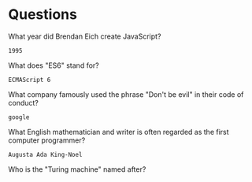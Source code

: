 # Questions

What year did Brendan Eich create JavaScript?

```
1995
```

What does "ES6" stand for?

```
ECMAScript 6
```

What company famously used the phrase "Don't be evil" in their code of conduct?

```
google
```

What English mathematician and writer is often regarded as the first computer programmer?

```
Augusta Ada King-Noel
```

Who is the "Turing machine" named after?

```

```
